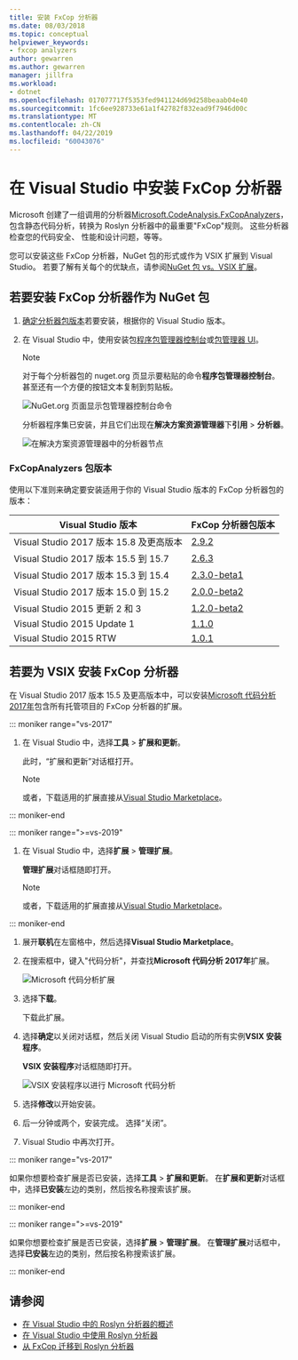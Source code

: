 ```yaml
---
title: 安装 FxCop 分析器
ms.date: 08/03/2018
ms.topic: conceptual
helpviewer_keywords:
- fxcop analyzers
author: gewarren
ms.author: gewarren
manager: jillfra
ms.workload:
- dotnet
ms.openlocfilehash: 017077717f5353fed941124d69d258beaab04e40
ms.sourcegitcommit: 1fc6ee928733e61a1f42782f832ead9f7946d00c
ms.translationtype: MT
ms.contentlocale: zh-CN
ms.lasthandoff: 04/22/2019
ms.locfileid: "60043076"
---
```

# <a name="install-fxcop-analyzers-in-visual-studio"></a>在 Visual Studio 中安装 FxCop 分析器

Microsoft 创建了一组调用的分析器[Microsoft.CodeAnalysis.FxCopAnalyzers](https://www.nuget.org/packages/Microsoft.CodeAnalysis.FxCopAnalyzers)，包含静态代码分析，转换为 Roslyn 分析器中的最重要"FxCop"规则。 这些分析器检查您的代码安全、 性能和设计问题，等等。

您可以安装这些 FxCop 分析器，NuGet 包的形式或作为 VSIX 扩展到 Visual Studio。 若要了解有关每个的优缺点，请参阅[NuGet 包 vs。VSIX 扩展](roslyn-analyzers-overview.md#nuget-package-versus-vsix-extension)。

## <a name="to-install-fxcop-analyzers-as-a-nuget-package"></a>若要安装 FxCop 分析器作为 NuGet 包

1. [确定分析器包版本](#fxcopanalyzers-package-versions)若要安装，根据你的 Visual Studio 版本。

2. 在 Visual Studio 中，使用安装包[程序包管理器控制台](/nuget/quickstart/install-and-use-a-package-in-visual-studio#package-manager-console)或[包管理器 UI](/nuget/quickstart/install-and-use-a-package-in-visual-studio#package-manager-console)。

   > [!NOTE]
   > 对于每个分析器包的 nuget.org 页显示要粘贴的命令**程序包管理器控制台**。 甚至还有一个方便的按钮文本复制到剪贴板。
   >
   > ![NuGet.org 页面显示包管理器控制台命令](media/nuget-package-manager-command.png)

   分析器程序集已安装，并且它们出现在**解决方案资源管理器**下**引用** > **分析器**。

   ![在解决方案资源管理器中的分析器节点](media/solution-explorer-analyzers-node.png)

### <a name="fxcopanalyzers-package-versions"></a>FxCopAnalyzers 包版本

使用以下准则来确定要安装适用于你的 Visual Studio 版本的 FxCop 分析器包的版本：

| Visual Studio 版本 | FxCop 分析器包版本 |
| - | - |
| Visual Studio 2017 版本 15.8 及更高版本 | [2.9.2](https://www.nuget.org/packages/Microsoft.CodeAnalysis.FxCopAnalyzers/2.9.2) |
| Visual Studio 2017 版本 15.5 到 15.7 | [2.6.3](https://www.nuget.org/packages/Microsoft.CodeAnalysis.FxCopAnalyzers/2.6.3) |
| Visual Studio 2017 版本 15.3 到 15.4 | [2.3.0-beta1](https://www.nuget.org/packages/Microsoft.CodeAnalysis.FxCopAnalyzers/2.3.0-beta1) |
| Visual Studio 2017 版本 15.0 到 15.2 | [2.0.0-beta2](https://www.nuget.org/packages/Microsoft.CodeAnalysis.FxCopAnalyzers/2.0.0-beta2) |
| Visual Studio 2015 更新 2 和 3 | [1.2.0-beta2](https://www.nuget.org/packages/Microsoft.CodeAnalysis.FxCopAnalyzers/1.2.0-beta2) |
| Visual Studio 2015 Update 1 | [1.1.0](https://www.nuget.org/packages/Microsoft.CodeAnalysis.FxCopAnalyzers/1.1.0) |
| Visual Studio 2015 RTW | [1.0.1](https://www.nuget.org/packages/Microsoft.CodeAnalysis.FxCopAnalyzers/1.0.1) |

## <a name="to-install-fxcop-analyzers-as-a-vsix"></a>若要为 VSIX 安装 FxCop 分析器

在 Visual Studio 2017 版本 15.5 及更高版本中，可以安装[Microsoft 代码分析 2017年](https://marketplace.visualstudio.com/items?itemName=VisualStudioPlatformTeam.MicrosoftCodeAnalysis2017)包含所有托管项目的 FxCop 分析器的扩展。

::: moniker range="vs-2017"

1. 在 Visual Studio 中，选择**工具** > **扩展和更新**。

   此时，“扩展和更新”对话框打开。

   > [!NOTE]
   > 或者，下载适用的扩展直接从[Visual Studio Marketplace](https://marketplace.visualstudio.com/items?itemName=VisualStudioPlatformTeam.MicrosoftCodeAnalysis2017)。

::: moniker-end

::: moniker range=">=vs-2019"

1. 在 Visual Studio 中，选择**扩展** > **管理扩展**。

   **管理扩展**对话框随即打开。

   > [!NOTE]
   > 或者，下载适用的扩展直接从[Visual Studio Marketplace](https://marketplace.visualstudio.com/items?itemName=VisualStudioPlatformTeam.MicrosoftCodeAnalysis2017)。

::: moniker-end

1. 展开**联机**在左窗格中，然后选择**Visual Studio Marketplace**。

1. 在搜索框中，键入"代码分析"，并查找**Microsoft 代码分析 2017年**扩展。

   ![Microsoft 代码分析扩展](media/extensions-and-updates-code-analysis.png)

1. 选择**下载**。

   下载此扩展。

1. 选择**确定**以关闭对话框，然后关闭 Visual Studio 启动的所有实例**VSIX 安装程序**。

   **VSIX 安装程序**对话框随即打开。

   ![VSIX 安装程序以进行 Microsoft 代码分析](media/vsix-installer-code-analysis.png)

1. 选择**修改**以开始安装。

1. 后一分钟或两个，安装完成。 选择“关闭”。

1. Visual Studio 中再次打开。

::: moniker range="vs-2017"

如果你想要检查扩展是否已安装，选择**工具** > **扩展和更新**。 在**扩展和更新**对话框中，选择**已安装**左边的类别，然后按名称搜索该扩展。

::: moniker-end

::: moniker range=">=vs-2019"

如果你想要检查扩展是否已安装，选择**扩展** > **管理扩展**。 在**管理扩展**对话框中，选择**已安装**左边的类别，然后按名称搜索该扩展。

::: moniker-end

## <a name="see-also"></a>请参阅

- [在 Visual Studio 中的 Roslyn 分析器的概述](../code-quality/roslyn-analyzers-overview.md)
- [在 Visual Studio 中使用 Roslyn 分析器](../code-quality/use-roslyn-analyzers.md)
- [从 FxCop 迁移到 Roslyn 分析器](../code-quality/fxcop-analyzers.yml)
